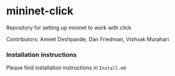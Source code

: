 # mininet-click
Repository for setting up mininet to work with click

Contributors: Ameet Deshpande, Dan Friedman, Vishvak Murahari


### Installation instructions
Please find installation instructions in `Install.md`
